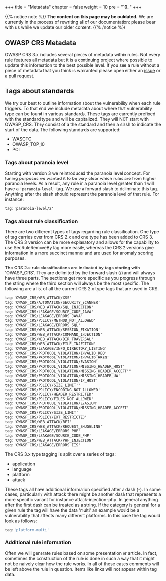 +++
title = "Metadata"
chapter = false
weight = 10
pre = "<b>10. </b>"
+++

{{% notice note %}}
**The content on this page may be outdated.** We are currently in the process of rewriting all of our documentation: please bear with us while we update our older content.
{{% /notice %}}

## OWASP CRS Metadata

OWASP CRS 3.x includes several pieces of metadata within rules. Not
every rule features all metadata but it is a continuing project where
possible to update this information to the best possible level. If you
see a rule without a piece of metadata that you think is warranted
please open either an [issue](https://github.com/coreruleset/coreruleset/issues) or a pull
request.

Tags about standards
--------------------

We try our best to outline information about the vulnerability when each
rule triggers. To that end we include metadata about where that
vulnerability type can be found in various standards. These tags are
currently prefixed with the standard type and will be capitalized. They
will NOT start with OWASP_CRS. They consist of a the standard and then
a slash to indicate the start of the data. The following standards are
supported:

-   WASCTC
-   OWASP\_TOP\_10
-   PCI

### Tags about paranoia level

Starting with version 3 we reintroduced the paranoia level concept.
For tuning purposes we wanted it to be very clear which rules are from
higher paranoia levels. As a result, any rule in a paranoia level
greater than 1 will have a `'paranoia-level'` tag. We use a forward
slash to deliminate this tag. Anything after the slash should represent
the paranoia level of that rule. For instance:

```apache
tag:'paranoia-level/2'
```

### Tags about rule classification

There are two different types of tags regarding rule classification. One
type of tag carries over from CRS 2.x and one type has been added to CRS
3. The CRS 3 version can be more explanatory and allows for the
capability to use SecRuleRemoveByTag more easily, whereas the CRS 2
versions give information in a more succinct manner and are used for
anomaly scoring purposes.

The CRS 2.x rule classifications are indicated by tags starting with
\'OWASP\_CRS\'. They are delimited by the forward slash (/) and will
always have three parts. The sections get more specific as you progress
through the string where the third section will always be the most
specific. The following are a list of all the current CRS 2.x type tags
that are used in CRS.

```apache
tag:'OWASP_CRS/WEB_ATTACK/XSS'
tag:'OWASP_CRS/AUTOMATION/SECURITY_SCANNER'
tag:'OWASP_CRS/WEB_ATTACK/SQL_INJECTION'
tag:'OWASP_CRS/LEAKAGE/SOURCE_CODE_JAVA'
tag:'OWASP_CRS/LEAKAGE/ERRORS_JAVA'
tag:'OWASP_CRS/POLICY/METHOD_NOT_ALLOWED'
tag:'OWASP_CRS/LEAKAGE/ERRORS_SQL'
tag:'OWASP_CRS/WEB_ATTACK/SESSION_FIXATION'
tag:'OWASP_CRS/WEB_ATTACK/COMMAND_INJECTION'
tag:'OWASP_CRS/WEB_ATTACK/DIR_TRAVERSAL'
tag:'OWASP_CRS/WEB_ATTACK/FILE_INJECTION'
tag:'OWASP_CRS/LEAKAGE/INFO_DIRECTORY_LISTING'
tag:'OWASP_CRS/PROTOCOL_VIOLATION/INVALID_REQ'
tag:'OWASP_CRS/PROTOCOL_VIOLATION/INVALID_HREQ'
tag:'OWASP_CRS/PROTOCOL_VIOLATION/EVASION'
tag:'OWASP_CRS/PROTOCOL_VIOLATION/MISSING_HEADER_HOST'
tag:'OWASP_CRS/PROTOCOL_VIOLATION/MISSING_HEADER_ACCEPT'"
tag:'OWASP_CRS/PROTOCOL_VIOLATION/MISSING_HEADER_UA'
tag:'OWASP_CRS/PROTOCOL_VIOLATION/IP_HOST'
tag:'OWASP_CRS/POLICY/SIZE_LIMIT'"
tag:'OWASP_CRS/POLICY/ENCODING_NOT_ALLOWED'
tag:'OWASP_CRS/POLICY/HEADER_RESTRICTED'
tag:'OWASP_CRS/POLICY/FILES_NOT_ALLOWED'
tag:'OWASP_CRS/PROTOCOL_VIOLATION/EVASION'
tag:'OWASP_CRS/PROTOCOL_VIOLATION/MISSING_HEADER_ACCEPT'
tag:'OWASP_CRS/POLICY/SIZE_LIMIT'
tag:'OWASP_CRS/POLICY/EXT_RESTRICTED'
tag:'OWASP_CRS/WEB_ATTACK/RFI'
tag:'OWASP_CRS/WEB_ATTACK/REQUEST_SMUGGLING'
tag:'OWASP_CRS/LEAKAGE/ERRORS_PHP'
tag:'OWASP_CRS/LEAKAGE/SOURCE_CODE_PHP'
tag:'OWASP_CRS/WEB_ATTACK/PHP_INJECTION'
tag:'OWASP_CRS/LEAKAGE/ERRORS_IIS'
```

The CRS 3.x type tagging is split over a series of tags:

-   application
-   language
-   platform
-   attack

These tags all have additional information specified after a dash (-).
In some cases, particularly with attack there might be another dash that
represents a more specific variant for instance attack-injection-php. In
general anything after the first dash can be treated as a string. If the
category is general for a given rule the tag will have the data
\'multi\' an example would be a vulnerability that affects many
different platforms. In this case the tag would look as follows:

```bash
tag:'platform-multi'
```

###  Additional rule information

Often we will generate rules based on some presentation or article. In
fact, sometimes the construction of the rule is done in such a way that
it might not be naively clear how the rule works. In all of these cases
comments will be left above the rule in question. Items like links will
not appear within tag data.

